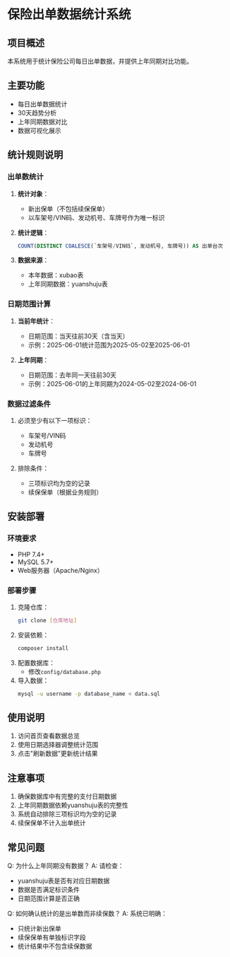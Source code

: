 # 保险出单数据统计系统

## 项目概述
本系统用于统计保险公司每日出单数据，并提供上年同期对比功能。

## 主要功能
- 每日出单数据统计
- 30天趋势分析
- 上年同期数据对比
- 数据可视化展示

## 统计规则说明

### 出单数统计
1. **统计对象**：
   - 新出保单（不包括续保保单）
   - 以车架号/VIN码、发动机号、车牌号作为唯一标识

2. **统计逻辑**：
   ```sql
   COUNT(DISTINCT COALESCE(`车架号/VIN码`, 发动机号, 车牌号)) AS 出单台次
   ```

3. **数据来源**：
   - 本年数据：xubao表
   - 上年同期数据：yuanshuju表

### 日期范围计算
1. **当前年统计**：
   - 日期范围：当天往前30天（含当天）
   - 示例：2025-06-01统计范围为2025-05-02至2025-06-01

2. **上年同期**：
   - 日期范围：去年同一天往前30天
   - 示例：2025-06-01的上年同期为2024-05-02至2024-06-01

### 数据过滤条件
1. 必须至少有以下一项标识：
   - 车架号/VIN码
   - 发动机号
   - 车牌号

2. 排除条件：
   - 三项标识均为空的记录
   - 续保保单（根据业务规则）

## 安装部署

### 环境要求
- PHP 7.4+
- MySQL 5.7+
- Web服务器（Apache/Nginx）

### 部署步骤
1. 克隆仓库：
   ```bash
   git clone [仓库地址]
   ```
2. 安装依赖：
   ```bash
   composer install
   ```
3. 配置数据库：
   - 修改`config/database.php`
4. 导入数据：
   ```bash
   mysql -u username -p database_name < data.sql
   ```

## 使用说明
1. 访问首页查看数据总览
2. 使用日期选择器调整统计范围
3. 点击"刷新数据"更新统计结果

## 注意事项
1. 确保数据库中有完整的支付日期数据
2. 上年同期数据依赖yuanshuju表的完整性
3. 系统自动排除三项标识均为空的记录
4. 续保保单不计入出单统计

## 常见问题
Q: 为什么上年同期没有数据？
A: 请检查：
   - yuanshuju表是否有对应日期数据
   - 数据是否满足标识条件
   - 日期范围计算是否正确

Q: 如何确认统计的是出单数而非续保数？
A: 系统已明确：
   - 只统计新出保单
   - 续保保单有单独标识字段
   - 统计结果中不包含续保数据